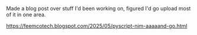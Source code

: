 Made a blog post over stuff I'd been working on, figured I'd go upload most of it in one area. 

https://feemcotech.blogspot.com/2025/05/pyscript-nim-aaaaand-go.html 
